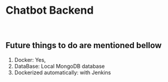 <h1>Chatbot Backend</h1><br>

<h2>Future things to do are mentioned bellow</h2>
<ol>
<li>Docker: Yes,</li>
<li>DataBase: Local MongoDB database</li>
<li>Dockerized automatically: with Jenkins</li>
</ol>
